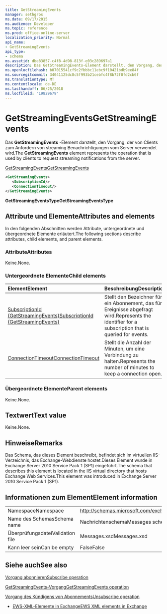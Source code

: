 ```yaml
---
title: GetStreamingEvents
manager: sethgros
ms.date: 09/17/2015
ms.audience: Developer
ms.topic: reference
ms.prod: office-online-server
localization_priority: Normal
api_name:
- GetStreamingEvents
api_type:
- schema
ms.assetid: dbe83857-c4f8-4d98-813f-e03c289697a1
description: Das GetStreamingEvents-Element darstellt, den Vorgang, der von Clients zum Anfordern von streaming Benachrichtigungen vom Server verwendet wird.
ms.openlocfilehash: b07015541cf9c2fbbbc11ebc9f10421bdb9ee84f
ms.sourcegitcommit: 34041125dc8c5f993b21cebfc4f8b72f0fd2cb6f
ms.translationtype: MT
ms.contentlocale: de-DE
ms.lasthandoff: 06/25/2018
ms.locfileid: "19829679"
---
```

# <a name="getstreamingevents"></a><span data-ttu-id="47bda-103">GetStreamingEvents</span><span class="sxs-lookup"><span data-stu-id="47bda-103">GetStreamingEvents</span></span>

<span data-ttu-id="47bda-104">Das **GetStreamingEvents** -Element darstellt, den Vorgang, der von Clients zum Anfordern von streaming Benachrichtigungen vom Server verwendet wird.</span><span class="sxs-lookup"><span data-stu-id="47bda-104">The **GetStreamingEvents** element represents the operation that is used by clients to request streaming notifications from the server.</span></span> 
  
[<span data-ttu-id="47bda-105">GetStreamingEvents</span><span class="sxs-lookup"><span data-stu-id="47bda-105">GetStreamingEvents</span></span>](getstreamingevents.md)
  
```XML
<GetStreamingEvents>
   <SubscriptionId/>
   <ConnectionTimeout/>
</GetStreamingEvents>
```

 <span data-ttu-id="47bda-106">**GetStreamingEventsType**</span><span class="sxs-lookup"><span data-stu-id="47bda-106">**GetStreamingEventsType**</span></span>
## <a name="attributes-and-elements"></a><span data-ttu-id="47bda-107">Attribute und Elemente</span><span class="sxs-lookup"><span data-stu-id="47bda-107">Attributes and elements</span></span>

<span data-ttu-id="47bda-108">In den folgenden Abschnitten werden Attribute, untergeordnete und übergeordnete Elemente erläutert.</span><span class="sxs-lookup"><span data-stu-id="47bda-108">The following sections describe attributes, child elements, and parent elements.</span></span>
  
### <a name="attributes"></a><span data-ttu-id="47bda-109">Attribute</span><span class="sxs-lookup"><span data-stu-id="47bda-109">Attributes</span></span>

<span data-ttu-id="47bda-110">Keine.</span><span class="sxs-lookup"><span data-stu-id="47bda-110">None.</span></span>
  
### <a name="child-elements"></a><span data-ttu-id="47bda-111">Untergeordnete Elemente</span><span class="sxs-lookup"><span data-stu-id="47bda-111">Child elements</span></span>

|<span data-ttu-id="47bda-112">**Element**</span><span class="sxs-lookup"><span data-stu-id="47bda-112">**Element**</span></span>|<span data-ttu-id="47bda-113">**Beschreibung**</span><span class="sxs-lookup"><span data-stu-id="47bda-113">**Description**</span></span>|
|:-----|:-----|
|[<span data-ttu-id="47bda-114">SubscriptionId (GetStreamingEvents)</span><span class="sxs-lookup"><span data-stu-id="47bda-114">SubscriptionId (GetStreamingEvents)</span></span>](subscriptionid-getstreamingevents.md) <br/> |<span data-ttu-id="47bda-115">Stellt den Bezeichner für ein Abonnement, das für Ereignisse abgefragt wird.</span><span class="sxs-lookup"><span data-stu-id="47bda-115">Represents the identifier for a subscription that is queried for events.</span></span>  <br/> |
|[<span data-ttu-id="47bda-116">ConnectionTimeout</span><span class="sxs-lookup"><span data-stu-id="47bda-116">ConnectionTimeout</span></span>](connectiontimeout.md) <br/> |<span data-ttu-id="47bda-117">Stellt die Anzahl der Minuten, um eine Verbindung zu halten.</span><span class="sxs-lookup"><span data-stu-id="47bda-117">Represents the number of minutes to keep a connection open.</span></span>  <br/> |
   
### <a name="parent-elements"></a><span data-ttu-id="47bda-118">Übergeordnete Elemente</span><span class="sxs-lookup"><span data-stu-id="47bda-118">Parent elements</span></span>

<span data-ttu-id="47bda-119">Keine.</span><span class="sxs-lookup"><span data-stu-id="47bda-119">None.</span></span>
  
## <a name="text-value"></a><span data-ttu-id="47bda-120">Textwert</span><span class="sxs-lookup"><span data-stu-id="47bda-120">Text value</span></span>

<span data-ttu-id="47bda-121">Keine.</span><span class="sxs-lookup"><span data-stu-id="47bda-121">None.</span></span>
  
## <a name="remarks"></a><span data-ttu-id="47bda-122">Hinweise</span><span class="sxs-lookup"><span data-stu-id="47bda-122">Remarks</span></span>

<span data-ttu-id="47bda-123">Das Schema, das dieses Element beschreibt, befindet sich im virtuellen IIS-Verzeichnis, das Exchange-Webdienste hostet.Dieses Element wurde in Exchange Server 2010 Service Pack 1 (SP1) eingeführt.</span><span class="sxs-lookup"><span data-stu-id="47bda-123">The schema that describes this element is located in the IIS virtual directory that hosts Exchange Web Services.This element was introduced in Exchange Server 2010 Service Pack 1 (SP1).</span></span>
  
## <a name="element-information"></a><span data-ttu-id="47bda-124">Informationen zum Element</span><span class="sxs-lookup"><span data-stu-id="47bda-124">Element information</span></span>

|||
|:-----|:-----|
|<span data-ttu-id="47bda-125">Namespace</span><span class="sxs-lookup"><span data-stu-id="47bda-125">Namespace</span></span>  <br/> |http://schemas.microsoft.com/exchange/services/2006/messages  <br/> |
|<span data-ttu-id="47bda-126">Name des Schemas</span><span class="sxs-lookup"><span data-stu-id="47bda-126">Schema name</span></span>  <br/> |<span data-ttu-id="47bda-127">Nachrichtenschema</span><span class="sxs-lookup"><span data-stu-id="47bda-127">Messages schema</span></span>  <br/> |
|<span data-ttu-id="47bda-128">Überprüfungsdatei</span><span class="sxs-lookup"><span data-stu-id="47bda-128">Validation file</span></span>  <br/> |<span data-ttu-id="47bda-129">Messages.xsd</span><span class="sxs-lookup"><span data-stu-id="47bda-129">Messages.xsd</span></span>  <br/> |
|<span data-ttu-id="47bda-130">Kann leer sein</span><span class="sxs-lookup"><span data-stu-id="47bda-130">Can be empty</span></span>  <br/> |<span data-ttu-id="47bda-131">False</span><span class="sxs-lookup"><span data-stu-id="47bda-131">False</span></span>  <br/> |
   
## <a name="see-also"></a><span data-ttu-id="47bda-132">Siehe auch</span><span class="sxs-lookup"><span data-stu-id="47bda-132">See also</span></span>



[<span data-ttu-id="47bda-133">Vorgang abonnieren</span><span class="sxs-lookup"><span data-stu-id="47bda-133">Subscribe operation</span></span>](subscribe-operation.md)
  
[<span data-ttu-id="47bda-134">GetStreamingEvents-Vorgang</span><span class="sxs-lookup"><span data-stu-id="47bda-134">GetStreamingEvents operation</span></span>](getstreamingevents-operation.md)
  
[<span data-ttu-id="47bda-135">Vorgang des Kündigens von Abonnements</span><span class="sxs-lookup"><span data-stu-id="47bda-135">Unsubscribe operation</span></span>](unsubscribe-operation.md)


- [<span data-ttu-id="47bda-136">EWS-XML-Elemente in Exchange</span><span class="sxs-lookup"><span data-stu-id="47bda-136">EWS XML elements in Exchange</span></span>](ews-xml-elements-in-exchange.md)


